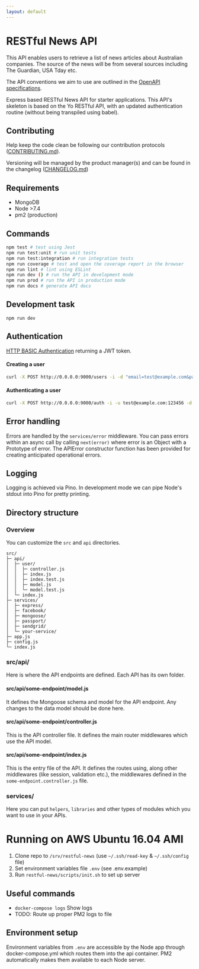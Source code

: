```yaml
---
layout: default
---
```

# RESTful News API
This API enables users to retrieve a list of news articles about Australian companies. The source of the news will be from several sources including The Guardian, USA Tday etc.  

The API conventions we aim to use are outlined in the [OpenAPI specifications](https://swagger.io/docs/specification/about/).

Express based RESTful News API for starter applications. This API's skeleton is based on the Yo RESTful API, with an updated authentication routine (without being transpiled using babel). 

## Contributing

Help keep the code clean be following our contribution protocols ([CONTRIBUTING.md](CONTRIBUTING.md)).

Versioning will be managed by the product manager(s) and can be found in the changelog ([CHANGELOG.md](CHANGELOG.md))

## Requirements
- MongoDB
- Node >7.4
- pm2 (production)

## Commands

```bash
npm test # test using Jest
npm run test:unit # run unit tests
npm run test:integration # run integration tests
npm run coverage # test and open the coverage report in the browser
npm run lint # lint using ESLint
npm run dev () # run the API in development mode
npm run prod # run the API in production mode
npm run docs # generate API docs
```

## Development task

```npm run dev```

## Authentication

[HTTP BASIC Authentication](https://developer.mozilla.org/en-US/docs/Web/HTTP/Authentication#Basic_authentication_scheme) returning a JWT token.

#### Creating a user
```bash
curl -X POST http://0.0.0.0:9000/users -i -d "email=test@example.com&password=123456&access_token=MASTER_KEY_HERE"
```

#### Authenticating a user
```bash
curl -X POST http://0.0.0.0:9000/auth -i -u test@example.com:123456 -d "access_token=MASTER_KEY_HERE"
```

## Error handling

Errors are handled by the `services/error` middleware. You can pass errors within an async call by calling `next(error)` where error is an Object with a Prototype of error. The APIError constructor function has been provided for creating anticipated operational errors.

## Logging

Logging is achieved via Pino. In development mode we can pipe Node's stdout into Pino for pretty printing.

## Directory structure

### Overview

You can customize the `src` and `api` directories.

```
src/
├─ api/
│  ├─ user/
│  │  ├─ controller.js
│  │  ├─ index.js
│  │  ├─ index.test.js
│  │  ├─ model.js
│  │  └─ model.test.js
│  └─ index.js
├─ services/
│  ├─ express/
│  ├─ facebook/
│  ├─ mongoose/
│  ├─ passport/
│  ├─ sendgrid/
│  └─ your-service/
├─ app.js
├─ config.js
└─ index.js
```

### src/api/

Here is where the API endpoints are defined. Each API has its own folder.

#### src/api/some-endpoint/model.js

It defines the Mongoose schema and model for the API endpoint. Any changes to the data model should be done here.

#### src/api/some-endpoint/controller.js

This is the API controller file. It defines the main router middlewares which use the API model.

#### src/api/some-endpoint/index.js

This is the entry file of the API. It defines the routes using, along other middlewares (like session, validation etc.), the middlewares defined in the `some-endpoint.controller.js` file.

### services/

Here you can put `helpers`, `libraries` and other types of modules which you want to use in your APIs.

# Running on AWS Ubuntu 16.04 AMI
1. Clone repo to `/srv/restful-news` (use `~/.ssh/read-key` & `~/.ssh/config` file)
2. Set environment variables file `.env` (see .env.example)
2. Run `restful-news/scripts/init.sh` to set up server

## Useful commands

- `docker-compose logs` Show logs
- TODO: Route up proper PM2 logs to file

## Environment setup

Environment variables from `.env` are accessible by the Node app through docker-compose.yml which routes them into the api container. PM2 automatically makes them available to each Node server.
